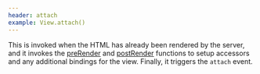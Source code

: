 ```yaml
---
header: attach
example: View.attach()
---
```


This is invoked when the HTML has already been rendered by the server, and it invokes the [preRender](#preRender) and [postRender](#postRender) functions to setup accessors and any additional bindings for the view. Finally, it triggers the `attach` event.


